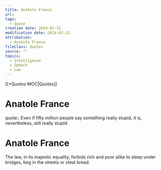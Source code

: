 ```yaml
---
title: Anatole France
url: 
tags:
  - Quote
creation date: 2024-01-31
modification date: 2024-02-13
attribution:
  - Anatole France
fileClass: Quotes
source: ""
topics:
  - Intelligence
  - Speech
  - Law
---
```


[[+Quotes MOC|Quotes]]

# Anatole France

quote:: Even if fifty million people say something really stupid, it is, nevertheless, still really stupid.

# Anatole France

The law, in its majestic equality, forbids rich and poor alike to sleep under bridges, beg in the streets or steal bread.
